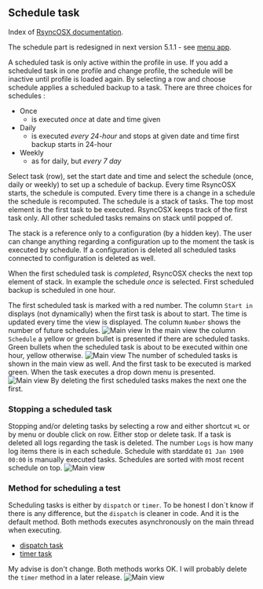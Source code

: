 ## Schedule task

Index of [RsyncOSX documentation](https://rsyncosx.github.io/Documentation/).

The schedule part is redesigned in next version 5.1.1 - see [menu app](Menuapp.md).

A scheduled task is only active within the profile in use. If you add a scheduled task in one profile and change profile, the schedule will be inactive until profile is loaded again.  By selecting a row and choose schedule applies a scheduled backup to a task. There are three choices for schedules :

- Once
	- is executed _once_ at date and time given
- Daily
	- is executed _every 24-hour_ and stops at given date and time
first backup starts in 24-hour
- Weekly
	- as for daily, but _every 7 day_

Select task (row), set the start date and time and select the schedule (once, daily or weekly) to set up a schedule of backup. Every time RsyncOSX starts, the schedule is computed. Every time there is a change in a schedule the schedule is recomputed. The schedule is a stack of tasks. The top most element is the first task to be executed. RsyncOSX keeps track of the first task only. All other scheduled tasks remains on stack until popped of.

The stack is a reference only to a configuration (by a hidden key). The user can change anything regarding a configuration up to the moment the task is executed by schedule. If a configuration is deleted all scheduled tasks connected to configuration is deleted as well.

When the first scheduled task is _completed_, RsyncOSX checks the next top element of stack. In example the schedule *once* is selected. First scheduled backup is scheduled in one hour.

The first scheduled task is marked with a red number. The column `Start in` displays (not dynamically) when the first task is about to start. The time is updated every time the view is displayed. The column `Number` shows the number of future schedules.
![Main view](screenshots/master/scheduling/schedule1.png)
In the main view the column `Schedule` a yellow or green bullet is presented if there are scheduled tasks. Green bullets when the scheduled task is about to be executed within one hour, yellow otherwise.
![Main view](screenshots/master/scheduling/schedule2.png)
The number of scheduled tasks is shown in the main view as well. And the first task to be executed is marked green. When the task executes a drop down menu is presented.
![Main view](screenshots/master/scheduling/schedule3.png)
By deleting the first scheduled tasks makes the next one the first.

### Stopping a scheduled task

Stopping and/or deleting tasks by selecting a row and either shortcut `⌘L` or by menu or double click on row. Either stop or delete task. If a task is deleted all logs regarding the task is deleted. The number `Logs` is how many log items there is in each schedule. Schedule with starddate `01 Jan 1900 00:00` is manually executed tasks. Schedules are sorted with most recent schedule on top.
![Main view](screenshots/master/scheduling/schedule4.png)

### Method for scheduling a test

Scheduling tasks is either by `dispatch` or `timer`. To be honest I don´t know if there is any difference, but the `dispatch` is cleaner in code. And it is the default method. Both methods executes asynchronously on the main thread when executing.
* [dispatch task](https://github.com/rsyncOSX/RsyncOSX/blob/master/RsyncOSX/ScheduleOperationDispatch.swift)
* [timer task](https://github.com/rsyncOSX/RsyncOSX/blob/master/RsyncOSX/ScheduleOperationTimer.swift)

My advise is don't change. Both methods works OK. I will probably delete the `timer` method in a later release.
![Main view](screenshots/master/scheduling/timer.png)
